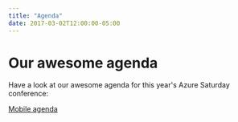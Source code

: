 ```yaml
---
title: "Agenda"
date: 2017-03-02T12:00:00-05:00
---
```

# Our awesome agenda

Have a look at our awesome agenda for this year's Azure Saturday conference:

[Mobile agenda](https://agenda.azuresaturday.de/)
<script type="text/javascript" src="https://sessionize.com/api/v2/rzyhb9wj/view/grid"></script>